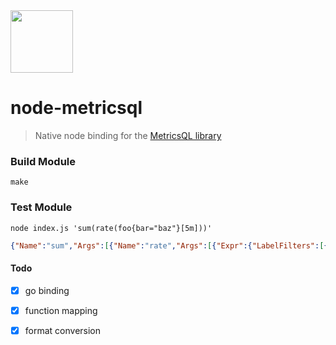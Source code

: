 <img src="https://user-images.githubusercontent.com/1423657/144750632-c129d650-a898-4436-a65a-a5d4519c42d1.png" width=100 />

# node-metricsql

> Native node binding for the [MetricsQL library](https://github.com/VictoriaMetrics/metricsql)


### Build Module
```console
make
```

### Test Module
```console
node index.js 'sum(rate(foo{bar="baz"}[5m]))'
```
```json
{"Name":"sum","Args":[{"Name":"rate","Args":[{"Expr":{"LabelFilters":[{"Label":"__name__","Value":"foo","IsNegative":false,"IsRegexp":false},{"Label":"bar","Value":"baz","IsNegative":false,"IsRegexp":false}]},"Window":{},"Offset":null,"Step":null,"InheritStep":false}]}],"Modifier":{"Op":"by","Args":["x","y"]},"Limit":0}
```

#### Todo
- [x] go binding
- [x] function mapping
- [x] format conversion

